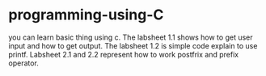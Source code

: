 # programming-using-C
you can learn basic thing using c.
The labsheet 1.1 shows how to get user input and how to get output.
The labsheet 1.2 is simple code explain to use printf.
Labsheet 2.1 and 2.2 represent how to work postfrix and prefix operator.
